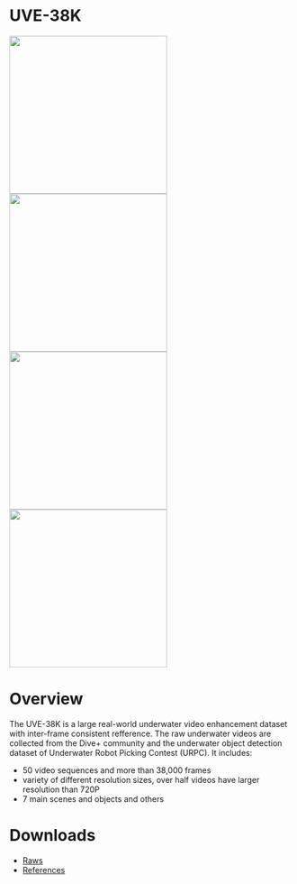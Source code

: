 # UVE-38K

<img src="./imgs/G0024172-raw.gif" width="280"> <img src="./imgs/G0024172-ref.gif" width="280">
<img src="./imgs/Mobula15-raw.gif" width="280"> <img src="./imgs/Mobula15-ref.gif" width="280">

# Overview

The UVE-38K is a large real-world underwater video enhancement dataset with inter-frame consistent refference. The raw underwater videos are collected from the Dive+ community and the underwater object detection dataset of Underwater Robot Picking Contest (URPC). It includes:

- 50 video sequences and more than 38,000 frames
- variety of different resolution sizes, over half videos have larger resolution than 720P
- 7 main scenes and objects and others

# Downloads

- [Raws]()
- [References]()






